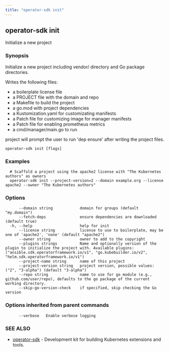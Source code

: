 ```yaml
---
title: "operator-sdk init"
---
```


## operator-sdk init

Initialize a new project

### Synopsis

Initialize a new project including vendor/ directory and Go package directories.

Writes the following files:

- a boilerplate license file
- a PROJECT file with the domain and repo
- a Makefile to build the project
- a go.mod with project dependencies
- a Kustomization.yaml for customizating manifests
- a Patch file for customizing image for manager manifests
- a Patch file for enabling prometheus metrics
- a cmd/manager/main.go to run

project will prompt the user to run 'dep ensure' after writing the project files.

```
operator-sdk init [flags]
```

### Examples

```
  # Scaffold a project using the apache2 license with "The Kubernetes authors" as owners
  operator-sdk init --project-version=2 --domain example.org --license apache2 --owner "The Kubernetes authors"

```

### Options

```
      --domain string            domain for groups (default "my.domain")
      --fetch-deps               ensure dependencies are downloaded (default true)
  -h, --help                     help for init
      --license string           license to use to boilerplate, may be one of 'apache2', 'none' (default "apache2")
      --owner string             owner to add to the copyright
      --plugins strings          Name and optionally version of the plugin to initialize the project with. Available plugins: ("ansible.sdk.operatorframework.io/v1", "go.kubebuilder.io/v2", "helm.sdk.operatorframework.io/v1")
      --project-name string      name of this project
      --project-version string   project version, possible values: ("2", "3-alpha") (default "3-alpha")
      --repo string              name to use for go module (e.g., github.com/user/repo), defaults to the go package of the current working directory.
      --skip-go-version-check    if specified, skip checking the Go version
```

### Options inherited from parent commands

```
      --verbose   Enable verbose logging
```

### SEE ALSO

- [operator-sdk](../operator-sdk) - Development kit for building Kubernetes extensions and tools.
